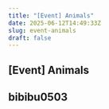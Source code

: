 ```yaml
---
title: "[Event] Animals"
date: 2025-06-12T14:49:33Z
slug: event-animals
draft: false
---
```


## [Event] Animals

## bibibu0503

